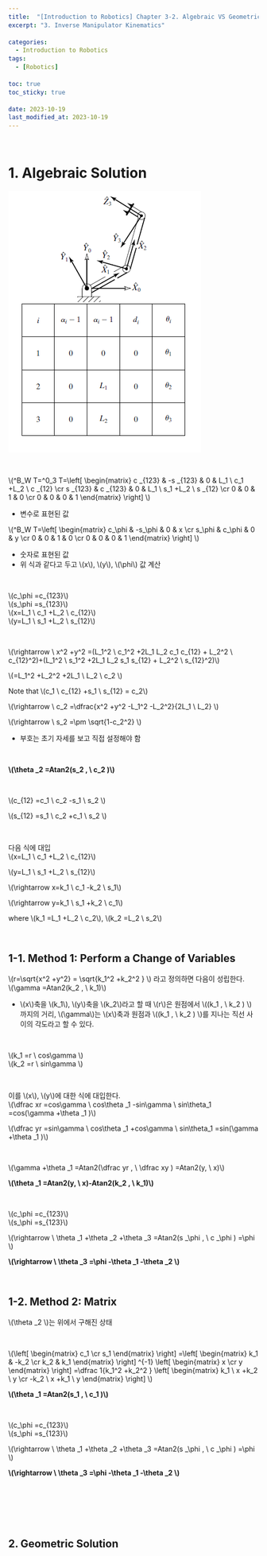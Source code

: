 ```yaml
---
title:  "[Introduction to Robotics] Chapter 3-2. Algebraic VS Geometric"
excerpt: "3. Inverse Manipulator Kinematics"

categories:
  - Introduction to Robotics
tags:
  - [Robotics]

toc: true
toc_sticky: true
 
date: 2023-10-19
last_modified_at: 2023-10-19
---
```


&nbsp;

# 1. Algebraic Solution
![image](/assets/images/IR_Figure4.7.png)

&nbsp;

\\(^B_W T=^0_3 T=\left[ \begin{matrix} c _{123} & -s _{123} & 0 & L_1 \ c_1 +L_2 \ c _{12} \cr 
s _{123} & c _{123} & 0 & L_1 \ s_1 +L_2 \ s _{12} \cr 0 & 0 & 1 & 0 \cr 0 & 0 & 0 & 1 \end{matrix} \right] \\)
- 변수로 표현된 값

\\(^B_W T=\left[ \begin{matrix} c_\phi & -s_\phi & 0 & x \cr s_\phi & c_\phi & 0 & y \cr 0 & 0 & 1 & 0 \cr 0 & 0 & 0 & 1 \end{matrix} \right] \\)
- 숫자로 표현된 값
- 위 식과 같다고 두고 \\(x\\), \\(y\\), \\(\phi\\) 값 계산

&nbsp;

\\(c_\phi =c_{123}\\)\
\\(s_\phi =s_{123}\\)\
\\(x=L_1 \ c_1 +L_2 \ c_{12}\\)\
\\(y=L_1 \ s_1 +L_2 \ s_{12}\\)

&nbsp;

\\(\rightarrow \ x^2 +y^2 =(L_1^2 \ c_1^2 +2L_1 L_2 c_1 c_{12} + L_2^2 \ c_{12}^2)+(L_1^2 \ s_1^2 +2L_1 L_2 s_1 s_{12} + L_2^2 \ s_{12}^2)\\)

\\(=L_1^2 +L_2^2 +2L_1 \ L_2 \ c_2 \\)

Note that \\(c_1 \ c_{12} +s_1 \ s_{12} = c_2\\)

\\(\rightarrow \ c_2 =\dfrac{x^2 +y^2 -L_1^2 -L_2^2}{2L_1 \ L_2} \\)

\\(\rightarrow \ s_2 =\pm \sqrt{1-c_2^2} \\)
- 부호는 초기 자세를 보고 직접 설정해야 함

&nbsp;

**\\(\theta _2 =Atan2(s_2 , \ c_2 )\\)**

&nbsp;

\\(c_{12} =c_1 \ c_2 -s_1 \ s_2 \\)

\\(s_{12} =s_1 \ c_2 +c_1 \ s_2 \\)

&nbsp;

다음 식에 대입\
\\(x=L_1 \ c_1 +L_2 \ c_{12}\\)

\\(y=L_1 \ s_1 +L_2 \ s_{12}\\)

\\(\rightarrow x=k_1 \ c_1 -k_2 \ s_1\\)

\\(\rightarrow y=k_1 \ s_1 +k_2 \ c_1\\)

where \\(k_1 =L_1 +L_2 \ c_2\\), \\(k_2 =L_2 \ s_2\\)

&nbsp;

## 1-1. Method 1: Perform a Change of Variables
\\(r=\sqrt{x^2 +y^2} = \sqrt{k_1^2 +k_2^2 } \\) 라고 정의하면 다음이 성립한다.\
\\(\gamma =Atan2(k_2 , \ k_1)\\)
- \\(x\\)축을 \\(k_1\\), \\(y\\)축을 \\(k_2\\)라고 할 때 \\(r\\)은 원점에서 \\((k_1 , \ k_2 ) \\) 까지의 거리, \\(\gamma\\)는 \\(x\\)축과 원점과 \\((k_1 , \ k_2 ) \\)를 지나는 직선 사이의 각도라고 할 수 있다.

&nbsp;

\\(k_1 =r \ cos\gamma \\)\
\\(k_2 =r \ sin\gamma \\)

&nbsp;

이를 \\(x\\), \\(y\\)에 대한 식에 대입한다.\
\\(\dfrac xr =cos\gamma \ cos\theta _1 -sin\gamma \ sin\theta_1 =cos(\gamma +\theta _1 )\\)

\\(\dfrac yr =sin\gamma \ cos\theta _1 +cos\gamma \ sin\theta_1 =sin(\gamma +\theta _1 )\\)

&nbsp;

\\(\gamma +\theta _1 =Atan2(\dfrac yr , \ \dfrac xy ) =Atan2(y, \ x)\\)

**\\(\theta _1 =Atan2(y, \ x)-Atan2(k_2 , \ k_1)\\)**

&nbsp;

\\(c_\phi =c_{123}\\)\
\\(s_\phi =s_{123}\\)

\\(\rightarrow \ \theta _1 +\theta _2 +\theta _3 =Atan2(s _\phi , \ c _\phi ) =\phi \\)

**\\(\rightarrow \ \theta _3 =\phi -\theta _1 -\theta _2 \\)**

&nbsp;

## 1-2. Method 2: Matrix
\\(\theta _2 \\)는 위에서 구해진 상태

&nbsp;

\\(\left[ \begin{matrix} c_1 \cr s_1 \end{matrix} \right] =\left[ \begin{matrix} k_1 & -k_2 \cr k_2 & k_1 \end{matrix} \right] ^{-1} \left[ \begin{matrix} x \cr y \end{matrix} \right] =\dfrac 1{k_1^2 +k_2^2 } \left[ \begin{matrix} k_1 \ x +k_2 \ y \cr -k_2 \ x +k_1 \ y \end{matrix} \right] \\)

**\\(\theta _1 =Atan2(s_1 , \ c_1 )\\)**

&nbsp;

\\(c_\phi =c_{123}\\)\
\\(s_\phi =s_{123}\\)

\\(\rightarrow \ \theta _1 +\theta _2 +\theta _3 =Atan2(s _\phi , \ c _\phi ) =\phi \\)

**\\(\rightarrow \ \theta _3 =\phi -\theta _1 -\theta _2 \\)**

&nbsp;

&nbsp;

&nbsp;

## 2. Geometric Solution
